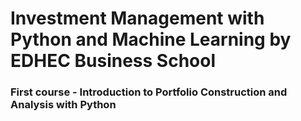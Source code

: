 # Investment Management with Python and Machine Learning by EDHEC Business School
 
### First course - Introduction to Portfolio Construction and Analysis with Python
